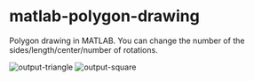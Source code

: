 # matlab-polygon-drawing

Polygon drawing in MATLAB.
You can change the number of the sides/length/center/number of rotations.

![output-triangle](https://github.com/irfanyucesan/matlab-polygon-drawing/assets/120679137/aac72f2c-b26f-40cf-9045-8a2fe332910d)
![output-square](https://github.com/irfanyucesan/matlab-polygon-drawing/assets/120679137/e96d61a7-298e-4e8d-b59d-c452b3914fb8)
